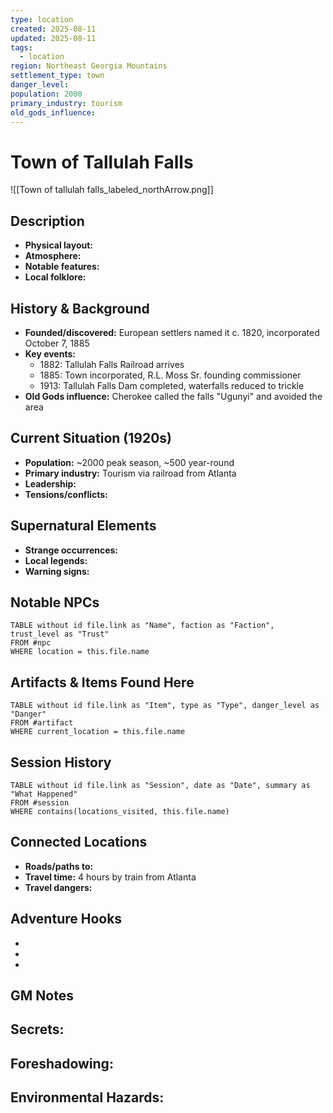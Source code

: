 ```yaml
---
type: location
created: 2025-08-11
updated: 2025-08-11
tags:
  - location
region: Northeast Georgia Mountains
settlement_type: town
danger_level: 
population: 2000
primary_industry: tourism
old_gods_influence:
---
```


# Town of Tallulah Falls
![[Town of tallulah falls_labeled_northArrow.png]]
## Description
- **Physical layout:** 
- **Atmosphere:** 
- **Notable features:** 
- **Local folklore:** 

## History & Background
- **Founded/discovered:** European settlers named it c. 1820, incorporated October 7, 1885
- **Key events:** 
  - 1882: Tallulah Falls Railroad arrives
  - 1885: Town incorporated, R.L. Moss Sr. founding commissioner
  - 1913: Tallulah Falls Dam completed, waterfalls reduced to trickle
- **Old Gods influence:** Cherokee called the falls "Ugunyi" and avoided the area

## Current Situation (1920s)
- **Population:** ~2000 peak season, ~500 year-round
- **Primary industry:** Tourism via railroad from Atlanta
- **Leadership:** 
- **Tensions/conflicts:** 

## Supernatural Elements
- **Strange occurrences:** 
- **Local legends:** 
- **Warning signs:** 

## Notable NPCs
```dataview
TABLE without id file.link as "Name", faction as "Faction", trust_level as "Trust"
FROM #npc
WHERE location = this.file.name
```

## Artifacts & Items Found Here
```dataview
TABLE without id file.link as "Item", type as "Type", danger_level as "Danger"
FROM #artifact
WHERE current_location = this.file.name
```

## Session History
```dataview
TABLE without id file.link as "Session", date as "Date", summary as "What Happened"
FROM #session
WHERE contains(locations_visited, this.file.name)
```

## Connected Locations
- **Roads/paths to:** 
- **Travel time:** 4 hours by train from Atlanta
- **Travel dangers:** 

## Adventure Hooks
- 
- 
- 

## GM Notes
**Secrets:**
- 

**Foreshadowing:**
- 

**Environmental Hazards:**
- 
